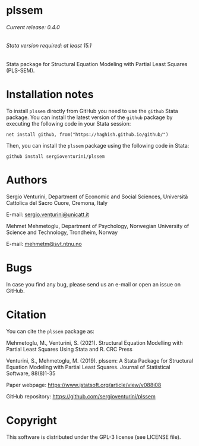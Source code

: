 # plssem
###### Current release: 0.4.0
###### Stata version required: at least 15.1
Stata package for Structural Equation Modeling with Partial Least Squares (PLS-SEM).

# Installation notes

To install `plssem` directly from GitHub you need to use the `github` Stata package. You can install the latest version of the `github` package by executing the following code in your Stata session:

    net install github, from("https://haghish.github.io/github/")

Then, you can install the `plssem` package using the following code in Stata:

    github install sergioventurini/plssem

# Authors
Sergio Venturini, Department of Economic and Social Sciences, Università Cattolica del Sacro Cuore, Cremona, Italy

E-mail: sergio.venturini@unicatt.it

Mehmet Mehmetoglu, Department of Psychology, Norwegian University of Science and Technology, Trondheim, Norway

E-mail: mehmetm@svt.ntnu.no

# Bugs
In case you find any bug, please send us an e-mail or open an issue on GitHub.

# Citation
You can cite the `plssem` package as:

Mehmetoglu, M., Venturini, S. (2021). Structural Equation Modelling with Partial Least Squares Using Stata and R. CRC Press

Venturini, S., Mehmetoglu, M. (2019). plssem: A Stata Package for Structural Equation Modeling with Partial Least Squares. Journal of Statistical Software, 88(8)1-35

Paper webpage: https://www.jstatsoft.org/article/view/v088i08

GitHub repository: https://github.com/sergioventurini/plssem

# Copyright
This software is distributed under the GPL-3 license (see LICENSE file).
